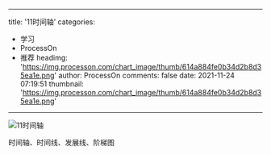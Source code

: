 
---
title: '11时间轴'
categories: 
 - 学习
 - ProcessOn
 - 推荐
headimg: 'https://img.processon.com/chart_image/thumb/614a884fe0b34d2b8d35ea1e.png'
author: ProcessOn
comments: false
date: 2021-11-24 07:19:51
thumbnail: 'https://img.processon.com/chart_image/thumb/614a884fe0b34d2b8d35ea1e.png'
---

<div>   
<img class="thumb" alt="11时间轴" src="https://img.processon.com/chart_image/thumb/614a884fe0b34d2b8d35ea1e.png" referrerpolicy="no-referrer">
<p>时间轴、时间线、发展线、阶梯图</p>  
</div>
            
